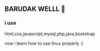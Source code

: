 ## BARUDAK WELLL 🤙
  <h3>i use</h3>
  html,css,javascript,mysql,php,java,bootstrap
  
 now i learn how to use linux properly :)

